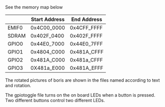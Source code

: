 See the memory map below

|       |Start Address|End Address|
|-------|-------------|-----------|
|EMIF0  |0x4C00_0000  |0x4CFF_FFFF  |
|SDRAM  |0x402F_0400  |0x402F_FFFF  |
|GPIO0  |0x44E0_7000  |0x44E0_7FFF  |
|GPIO1  |0x4804_C000  |0x481A_CFFF  |
|GPIO2  |0x481A_C000  |0x481a_CFFF  |
|GPIO3  |0X481a_E000  |0x481A_EFFF  |

The rotated pictures of boris are shown in the files named according to text and rotation. 

The gpiotoggle file turns on the on board LEDs when a button is pressed. Two different buttons control two different LEDs.
